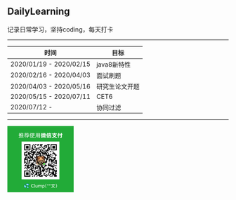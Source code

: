 ## DailyLearning
记录日常学习，坚持coding，每天打卡

---
时间  |   目标
------|------  
2020/01/19 - 2020/02/15		| java8新特性  
2020/02/16 - 2020/04/03		| 面试刷题  
2020/04/03 - 2020/05/16		| 研究生论文开题  
2020/05/15 - 2020/07/11		| CET6  
2020/07/12 - 				| 协同过滤


---

<img src="https://raw.githubusercontent.com/zzw-echo/DailyLearning/master/src/main/resources/images/WeChat001A.png" 
width = "30%" alt="wechat">  



